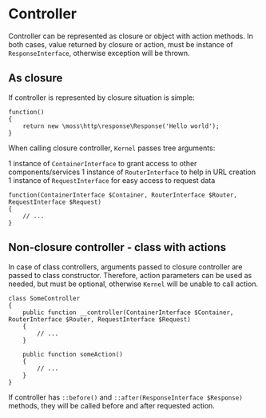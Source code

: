 # Controller

Controller can be represented as closure or object with action methods.
In both cases, value returned by closure or action, must be instance of `ResponseInterface`, otherwise exception will be thrown.

## As closure

If controller is represented by closure situation is simple:

	function()
	{
		return new \moss\http\response\Response('Hello world');
	}

When calling closure controller, `Kernel` passes tree arguments:

 1 instance of `ContainerInterface` to grant access to other components/services
 1 instance of `RouterInterface` to help in URL creation
 1 instance of `RequestInterface` for easy access to request data

	function(ContainerInterface $Container, RouterInterface $Router, RequestInterface $Request)
	{
		// ...
	}

## Non-closure controller - class with actions

In case of class controllers, arguments passed to closure controller are passed to class constructor.
Therefore, action parameters can be used as needed, but must be optional, otherwise `Kernel` will be unable to call action.

	class SomeController
	{
		public function __controller(ContainerInterface $Container, RouterInterface $Router, RequestInterface $Request)
		{
			// ...
		}

		public function someAction()
		{
			// ...
		}
	}

If controller has `::before()` and `::after(ResponseInterface $Response)` methods, they will be called before and after requested action.